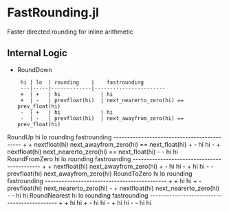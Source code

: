 # FastRounding.jl
Faster directed rounding for inline arithmetic


## Internal Logic

* RoundDown

       hi | lo  | rounding    |    fastrounding
       ---|-----|-------------|-----------------------
       +  | +   | hi             | hi
       +  | -   | prevfloat(hi)  | next_nearerto_zero(hi) == prev_float(hi)
       -  | +   | hi             | hi
       -  | -   | prevfloat(hi)  | next_awayfrom_zero(hi) == prev_float(hi)

RoundUp
       hi  lo  rounding        fastrounding
       --------------------------------------------
       +   +   nextfloat(hi)   next_awayfrom_zero(hi) == next_float(hi)
       +   -   hi              hi
       -   +   nextfloat(hi)   next_nearerto_zero(hi) == next_float(hi)
       -   -   hi              hi
       RoundFromZero
       hi  lo  rounding        fastrounding
       --------------------------------------------
       +   +   nextfloat(hi)   next_awayfrom_zero(hi)
       +   -   hi              hi
       -   +   hi              hi
       -   -   prevfloat(hi)   next_awayfrom_zero(hi)
       RoundToZero
       hi  lo  rounding        fastrounding
       --------------------------------------------
       +   +   hi              hi
       +   -   prevfloat(hi)   next_nearerto_zero(hi)
       -   +   nextfloat(hi)   next_nearerto_zero(hi)
       -   -   hi              hi
      RoundNearest
       hi  lo  rounding        fastrounding
       --------------------------------------------
       +   +   hi              hi
       +   -   hi              hi
       -   +   hi              hi
       -   -   hi              hi
